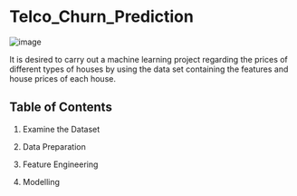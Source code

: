 # Telco_Churn_Prediction

![image](https://user-images.githubusercontent.com/124357663/236913126-fcc2e6d6-174d-4773-9bc5-1bb6e5c37fdd.png)

It is  desired to carry out a machine learning project regarding the prices of different types of houses by using the data set containing the features and house prices of each house.

##  Table of Contents 
1. Examine the Dataset

2. Data Preparation

3. Feature Engineering

4. Modelling
